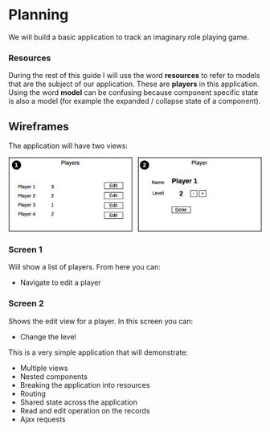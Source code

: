 # Planning

We will build a basic application to track an imaginary role playing game.

### Resources

During the rest of this guide I will use the word __resources__ to refer to models that are the subject of our application. These are __players__ in this application. Using the word __model__ can be confusing because component specific state is also a model (for example the expanded / collapse state of a component).

## Wireframes

The application will have two views:

![Plan](01-planning.png)

### Screen 1

Will show a list of players. From here you can:

- Navigate to edit a player

### Screen 2

Shows the edit view for a player. In this screen you can:

- Change the level

This is a very simple application that will demonstrate:

- Multiple views
- Nested components
- Breaking the application into resources
- Routing
- Shared state across the application
- Read and edit operation on the records
- Ajax requests